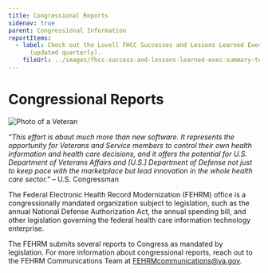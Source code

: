 ```yaml
---
title: Congressional Reports
sidenav: true
parent: Congressional Information
reportItems:
  - label: Check out the Lovell FHCC Successes and Lessons Learned Executive Summary
      (updated quarterly).
    fileUrl: ../images/fhcc-success-and-lessons-learned-exec-summary-text-6.28.24_508ed.pdf
---
```

# Congressional Reports

![Photo of a Veteran](/images/1000w_q95-4-.jpg)

_“This effort is about much more than new software. It represents the opportunity for Veterans and Service members to control their own health information and health care decisions, and it offers the potential for U.S. Department of Veterans Affairs and [U.S.] Department of Defense not just to keep pace with the marketplace but lead innovation in the whole health care sector."_ – U.S. Congressman

The Federal Electronic Health Record Modernization (FEHRM) office is a congressionally mandated organization subject to legislation, such as the annual National Defense Authorization Act, the annual spending bill, and other legislation governing the federal health care information technology enterprise.

The FEHRM submits several reports to Congress as mandated by legislation. For more information about congressional reports, reach out to the FEHRM Communications Team at FEHRMcommunications@va.gov. 
